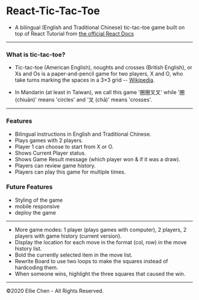 # React-Tic-Tac-Toe

- A bilingual (English and Traditional Chinese) tic-tac-toe game built on top of React Tutorial from [the official React Docs](https://reactjs.org/tutorial/tutorial.html)

---

### What is tic-tac-toe?

- Tic-tac-toe (American English), noughts and crosses (British English), or Xs and Os is a paper-and-pencil game for two players, X and O, who take turns marking the spaces in a 3×3 grid -- [Wikipedia](https://en.wikipedia.org/wiki/Tic-tac-toe).

- In Mandarin (at least in Taiwan), we call this game '圈圈叉叉' while '圈 (chiuān)' means 'circles' and '叉 (chā)' means 'crosses'.

---

### Features

- Bilingual instructions in English and Traditional Chinese.
- Plays games with 2 players.
- Player 1 can choose to start from X or O.
- Shows Current Player status.
- Shows Game Result message (which player won & if it was a draw).
- Players can review game history.
- Players can play this game for multiple times.

### Future Features

- Styling of the game
- mobile responsive
- deploy the game

---

- More game modes: 1 player (plays games with computer), 2 players, 2 players with game history (current version).
- Display the location for each move in the format (col, row) in the move history list.
- Bold the currently selected item in the move list.
- Rewrite Board to use two loops to make the squares instead of hardcoding them.
  <!-- * Add a toggle button that lets you sort the moves in either ascending or descending order. -->
- When someone wins, highlight the three squares that caused the win.

---

©2020 Ellie Chen - All Rights Reserved.
